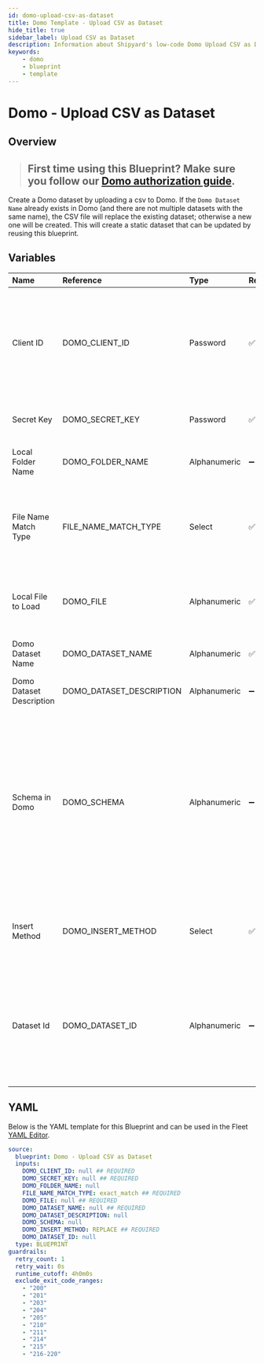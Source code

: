 ```yaml
---
id: domo-upload-csv-as-dataset
title: Domo Template - Upload CSV as Dataset
hide_title: true
sidebar_label: Upload CSV as Dataset
description: Information about Shipyard's low-code Domo Upload CSV as Dataset blueprint. Uploads a CSV as a Dataset in Domo
keywords:
    - domo
    - blueprint
    - template
---
```


# Domo - Upload CSV as Dataset

## Overview

> ## **First time using this Blueprint? Make sure you follow our [Domo authorization guide](https://www.shipyardapp.com/docs/blueprint-library/domo/domo-authorization/)**.

Create a Domo dataset by uploading a csv to Domo. If the `Domo Dataset Name` already exists in Domo (and there are not multiple datasets with the same name), the CSV file will replace the existing dataset; otherwise a new one will be created. This will create a static dataset that can be updated by reusing this blueprint.



## Variables

| Name | Reference | Type | Required | Default | Options | Description |
|:---|:---|:---|:---|:---|:---|:---|
| Client ID | DOMO_CLIENT_ID | Password | :white_check_mark: | - | - | Client ID is generated in the Domo Developer Portal. The ID should have the following scope: data, workflow, user, account, dashboard |
| Secret Key | DOMO_SECRET_KEY | Password | :white_check_mark: | - | - | The secret attached to the generated Client ID |
| Local Folder Name | DOMO_FOLDER_NAME | Alphanumeric | :heavy_minus_sign: | - | - | The local folder name where the file is contained |
| File Name Match Type | FILE_NAME_MATCH_TYPE | Select | :white_check_mark: | `exact_match` | Exact Match: `exact_match`<br></br><br></br>Regex Match: `regex_match` | Determines if the text in "File Name" will match to one or multiple files. |
| Local File to Load | DOMO_FILE | Alphanumeric | :white_check_mark: | - | - | The name of the csv file that you would like to load into Domo |
| Domo Dataset Name | DOMO_DATASET_NAME | Alphanumeric | :white_check_mark: | - | - | The name of that the dataset will be given in Domo |
| Domo Dataset Description | DOMO_DATASET_DESCRIPTION | Alphanumeric | :heavy_minus_sign: | - | - | Optional description of the dataset |
| Schema in Domo | DOMO_SCHEMA | Alphanumeric | :heavy_minus_sign: | - | - | The Domo data types of the dataset that is to be loaded. This is an optional argument, and is only recommended if the number of columns and types is known beforehand. If left blank, the data types will be inferred by sampling the entire dataset. |
| Insert Method | DOMO_INSERT_METHOD | Select | :white_check_mark: | `REPLACE` | Replace: `REPLACE`<br></br><br></br>Append: `APPEND` | The option to replace the entire data set with new data, or add to the existing rows |
| Dataset Id | DOMO_DATASET_ID | Alphanumeric | :heavy_minus_sign: | - | - | The ID associated with the desired dataset. This is only necessary if modifying an existing dataset, not creating a new one. |


## YAML

Below is the YAML template for this Blueprint and can be used in the Fleet [YAML Editor](../../reference/fleets.md#yaml-editor).

```yaml
source:
  blueprint: Domo - Upload CSV as Dataset
  inputs:
    DOMO_CLIENT_ID: null ## REQUIRED
    DOMO_SECRET_KEY: null ## REQUIRED
    DOMO_FOLDER_NAME: null 
    FILE_NAME_MATCH_TYPE: exact_match ## REQUIRED
    DOMO_FILE: null ## REQUIRED
    DOMO_DATASET_NAME: null ## REQUIRED
    DOMO_DATASET_DESCRIPTION: null 
    DOMO_SCHEMA: null 
    DOMO_INSERT_METHOD: REPLACE ## REQUIRED
    DOMO_DATASET_ID: null 
  type: BLUEPRINT
guardrails:
  retry_count: 1
  retry_wait: 0s
  runtime_cutoff: 4h0m0s
  exclude_exit_code_ranges:
    - "200"
    - "201"
    - "203"
    - "204"
    - "205"
    - "210"
    - "211"
    - "214"
    - "215"
    - "216-220"
```
